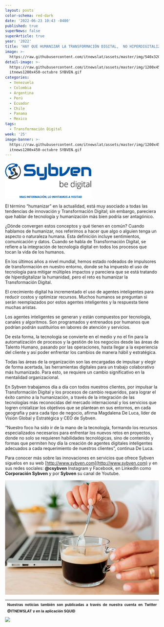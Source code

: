 ```yaml
---
layout: posts
color-schema: red-dark
date: '2022-06-23 10:43 -0400'
published: true
superNews: false
superArticle: true
year: '2022'
title: 'HAY QUE HUMANIZAR LA TRANSFORMACIÓN DIGITAL,  NO HIPERDIGITALIZAR LA HUMANIDAD'
image: >-
  https://raw.githubusercontent.com/itnewslat/assets/master/img/540x320/Humanizar-Tecnologia-p.jpg
detail-image: >-
  https://raw.githubusercontent.com/itnewslat/assets/master/img/1200x450/banner
  itnews1200x450-octubre SYBVEN.gif
categories:
  - Venezuela
  - Colombia
  - Argentina
  - Perú
  - Ecuador
  - Chile
  - Panama
  - Mexico
tags:
  - Transformación Digital
week: '25'
image-banner: >-
  https://raw.githubusercontent.com/itnewslat/assets/master/img/1200x450/banner
  itnews1200x450-octubre SYBVEN.gif
---
```

<a href="https://bit.ly/3xqoHtI"><img class="aligncenter" src="https://raw.githubusercontent.com/itnewslat/assets/master/img/300x300/Banner-Sybase.jpg" alt="Mas información sobre SYBVEN, Aquí" width="284" height="120" /></a>

El término “humanizar” en la actualidad, está muy asociado a todas las tendencias de innovación y Transformación Digital; sin embargo, pareciera que hablar de tecnología y humanización más bien podría ser antagónico. 

¿Dónde convergen estos conceptos y qué tienen en común? Cuando hablamos de humanizar, nos referimos a hacer que algo o alguien tenga un aspecto o naturaleza humana. Esta definición incluye sentimientos, comunicación y datos. Cuando se habla de Transformación Digital, se refiere a la integración de tecnología digital en todos los procesos que tocan la vida de los humanos. 

En los últimos años a nivel mundial, hemos estado rodeados de impulsores de transformación en nuestro entorno, donde se ha impuesto el uso de tecnología para mitigar múltiples impactos y pareciera que se está tratando de hiperdigitalizar la humanidad, pero el reto es humanizar la Transformación Digital.

El crecimiento digital ha incrementado el uso de agentes inteligentes para reducir costos y optimizar recursos. Muchos humanos se preguntan si serán reemplazados por estos agentes inteligentes y la respuesta tiene muchas aristas. 

Los agentes inteligentes se generan y están compuestos por tecnología, canales y algoritmos. Son programados y entrenados por humanos que podrían podrán sustituirlos en labores de atención y servicios.

De esta forma, la tecnología se convierte en el medio y no el fin para la automatización de procesos y la gestión de los negocios desde las áreas de Talento Humano, pasando por las operaciones, hasta llegar a la experiencia del cliente y así poder enfrentar los cambios de manera hábil y estratégica. 

Todas las áreas de la organización son las encargadas de impulsar y elegir de forma acertada, las herramientas digitales para un trabajo colaborativo más humanizado.  Para esto, se requiere un cambio significativo en la mentalidad organizacional. 

En Sybven trabajamos día a día con todos nuestros clientes, por impulsar la Transformación Digital y los procesos de cambio requeridos, para lograr el éxito camino a la humanización, a través de la integración de las tecnologías más reconocidas del mercado internacional y los servicios que logren cristalizar los objetivos que se plantean en sus entornos, en cada geografía y para cada tipo de negocio, afirma Magdalena De Luca, líder de Visión Global y Estratégica y CEO de Sybven.

“Nuestro foco ha sido ir de la mano de la tecnología, formando los recursos especializados necesarios para enfrentar los nuevos retos en proyectos, donde no solo se requieren habilidades tecnológicas, sino de contenido y formas que permiten hoy día la creación de agentes digitales inteligentes adecuados a cada requerimiento de nuestros clientes”, continua De Luca.

Para conocer más sobre las innovaciones en servicios que ofrece Sybven síguelos en su web [http://www.sybven.com](http://www.sybven.com) y en sus redes sociales: **@csybven**  Instagram y Facebook, en LinkedIn como **Corporación Sybven** y por **Sybven** su canal de Youtube.

![](https://raw.githubusercontent.com/itnewslat/assets/master/img/540x320/Humanizar-Tecnologia.jpg)

<table style="height: 42px;" width="569">
<tbody>
<tr>
<td style="text-align: justify;"><sub><strong>Nuestras noticias también son publicadas a través de nuestra cuenta en Twitter <a href="https://twitter.com/itnewslat?lang=es">@ITNEWSLAT</a> y en la aplicación <a href="https://squidapp.co/en/">SQUID</a></strong></sub></td>
</tr>
</tbody>
</table>

<img src="https://tracker.metricool.com/c3po.jpg?hash=56f88a41e39ab42c063cc51676587a04"/>
